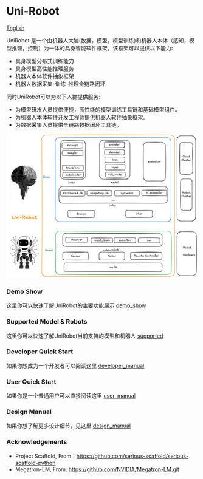 # Uni-Robot

[English](./md_doc/readme_en.md)

UniRobot 是一个由机器人大脑(数据，模型，模型训练)和机器人本体（感知，模型推理，控制）为一体的具身智能软件框架。该框架可以提供以下能力:

- 具身模型分布式训练能力
- 具身模型高性能推理服务
- 机器人本体软件抽象框架
- 机器人数据采集-训练-推理全链路闭环

同时UniRobot可以为以下人群提供服务:

- 为模型研发人员提供便捷，高性能的模型训练工具链和基础模型组件。
- 为机器人本体软件开发工程师提供机器人软件抽象框架。
- 为数据采集人员提供全链路数据闭环工具链。


![TOP-Design](./asset/img/uni-robot.png "UniRobot Top Desgin")

### Demo Show

这里你可以快速了解UniRobot的主要功能展示 [demo_show](./md_doc/demo_show.md)

### Supported Model & Robots

这里你可以快速了解UniRobot当前支持的模型和机器人 [supported](./md_doc/supported_model_robots.md)

### Developer Quick Start

如果你想成为一个开发者可以阅读这里 [developer_manual](./md_doc/developer_manual.md)


### User Quick Start

如果你是一个普通用户可以直接阅读这里 [user_manual](./md_doc/user_manual.md)

### Design Manual

如果你想了解更多设计细节，见这里 [design_manual](./md_doc/design_manual.md)

### Acknowledgements

- Project Scaffold, From：https://github.com/serious-scaffold/serious-scaffold-python
- Megatron-LM, From: https://github.com/NVIDIA/Megatron-LM.git
